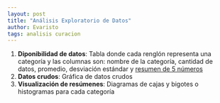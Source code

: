 ```yaml
---
layout: post
title: "Análisis Exploratorio de Datos"
author: Evaristo
tags: analisis curacion
---
```


1. **Diponibilidad de datos**: Tabla donde cada renglón representa una categoría y las columnas son: nombre de la categoría, cantidad de datos, promedio, desviación estándar y [resumen de 5 números](https://en.wikipedia.org/wiki/Five-number_summary)
1. **Datos crudos**: Gráfica de datos crudos
1. **Visualización de resúmenes**: Diagramas de cajas y bigotes o histogramas para cada categoría
